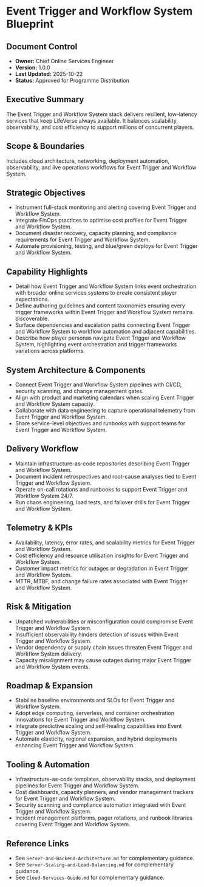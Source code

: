 # Event Trigger and Workflow System Blueprint
## Document Control
- **Owner:** Chief Online Services Engineer
- **Version:** 1.0.0
- **Last Updated:** 2025-10-22
- **Status:** Approved for Programme Distribution

## Executive Summary
The Event Trigger and Workflow System stack delivers resilient, low-latency services that keep
LifeVerse always available. It balances scalability, observability, and cost efficiency to support
millions of concurrent players.

## Scope & Boundaries
Includes cloud architecture, networking, deployment automation, observability, and live operations
workflows for Event Trigger and Workflow System.

## Strategic Objectives
- Instrument full-stack monitoring and alerting covering Event Trigger and Workflow System.
- Integrate FinOps practices to optimise cost profiles for Event Trigger and Workflow System.
- Document disaster recovery, capacity planning, and compliance requirements for Event Trigger and Workflow System.
- Automate provisioning, testing, and blue/green deploys for Event Trigger and Workflow System.

## Capability Highlights
- Detail how Event Trigger and Workflow System links event orchestration with broader online services systems to create consistent player expectations.
- Define authoring guidelines and content taxonomies ensuring every trigger frameworks within Event Trigger and Workflow System remains discoverable.
- Surface dependencies and escalation paths connecting Event Trigger and Workflow System to workflow automation and adjacent capabilities.
- Describe how player personas navigate Event Trigger and Workflow System, highlighting event orchestration and trigger frameworks variations across platforms.

## System Architecture & Components
- Connect Event Trigger and Workflow System pipelines with CI/CD, security scanning, and change management gates.
- Align with product and marketing calendars when scaling Event Trigger and Workflow System capacity.
- Collaborate with data engineering to capture operational telemetry from Event Trigger and Workflow System.
- Share service-level objectives and runbooks with support teams for Event Trigger and Workflow System.

## Delivery Workflow
- Maintain infrastructure-as-code repositories describing Event Trigger and Workflow System.
- Document incident retrospectives and root-cause analyses tied to Event Trigger and Workflow System.
- Operate on-call rotations and runbooks to support Event Trigger and Workflow System 24/7.
- Run chaos engineering, load tests, and failover drills for Event Trigger and Workflow System.

## Telemetry & KPIs
- Availability, latency, error rates, and scalability metrics for Event Trigger and Workflow System.
- Cost efficiency and resource utilisation insights for Event Trigger and Workflow System.
- Customer impact metrics for outages or degradation in Event Trigger and Workflow System.
- MTTR, MTBF, and change failure rates associated with Event Trigger and Workflow System.

## Risk & Mitigation
- Unpatched vulnerabilities or misconfiguration could compromise Event Trigger and Workflow System.
- Insufficient observability hinders detection of issues within Event Trigger and Workflow System.
- Vendor dependency or supply chain issues threaten Event Trigger and Workflow System delivery.
- Capacity misalignment may cause outages during major Event Trigger and Workflow System events.

## Roadmap & Expansion
- Stabilise baseline environments and SLOs for Event Trigger and Workflow System.
- Adopt edge computing, serverless, and container orchestration innovations for Event Trigger and Workflow System.
- Integrate predictive scaling and self-healing capabilities into Event Trigger and Workflow System.
- Automate elasticity, regional expansion, and hybrid deployments enhancing Event Trigger and Workflow System.

## Tooling & Automation
- Infrastructure-as-code templates, observability stacks, and deployment pipelines for Event Trigger and Workflow System.
- Cost dashboards, capacity planners, and vendor management trackers for Event Trigger and Workflow System.
- Security scanning and compliance automation integrated with Event Trigger and Workflow System.
- Incident management platforms, pager rotations, and runbook libraries covering Event Trigger and Workflow System.

## Reference Links
- See `Server-and-Backend-Architecture.md` for complementary guidance.
- See `Server-Scaling-and-Load-Balancing.md` for complementary guidance.
- See `Cloud-Services-Guide.md` for complementary guidance.
